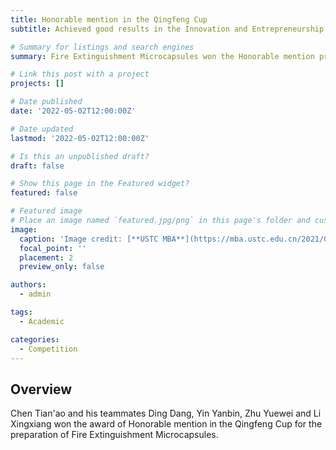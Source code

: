 ```yaml
---
title: Honorable mention in the Qingfeng Cup 
subtitle: Achieved good results in the Innovation and Entrepreneurship Competition of University of Science and Technology of China

# Summary for listings and search engines
summary: Fire Extinguishment Microcapsules won the Honorable mention prize in the Qingfeng Cup, the Innovation and Entrepreneurship Competition of University of Science and Technology of China.

# Link this post with a project
projects: []

# Date published
date: '2022-05-02T12:00:00Z'

# Date updated
lastmod: '2022-05-02T12:00:00Z'

# Is this an unpublished draft?
draft: false

# Show this page in the Featured widget?
featured: false

# Featured image
# Place an image named `featured.jpg/png` in this page's folder and customize its options here.
image:
  caption: 'Image credit: [**USTC MBA**](https://mba.ustc.edu.cn/2021/0304/c20842a475321/page.htm)'
  focal_point: ''
  placement: 2
  preview_only: false

authors:
  - admin

tags:
  - Academic

categories:
  - Competition
---
```


## Overview
  Chen Tian'ao and his teammates Ding Dang, Yin Yanbin, Zhu Yuewei and Li Xingxiang won the award of Honorable mention in the Qingfeng Cup for the preparation of Fire Extinguishment Microcapsules.

